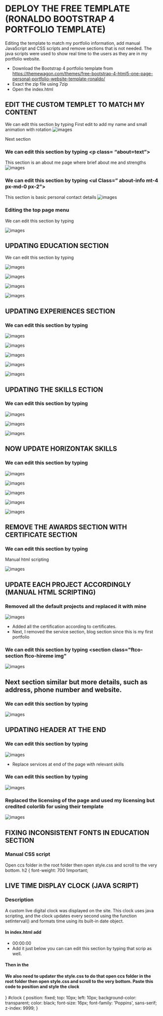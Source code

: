 # DEPLOY THE FREE TEMPLATE (RONALDO BOOTSTRAP 4 PORTFOLIO TEMPLATE)
Editing the template to match my portfolio information, add manual JavaScript and CSS scripts and remove sections that is not needed. The java scripts were used to show real time to the users as they are in my portfolio website.

- Download the Bootstrap 4 portfolio template from https://themewagon.com/themes/free-bootstrap-4-html5-one-page-personal-portfolio-website-template-ronaldo/
- Exact the zip file using 7zip
- Open the index.html

## EDIT THE CUSTOM TEMPLET TO MATCH MY CONTENT
We can edit this section by typing <span class= “subheading”>
First edit to add my name and small animation with rotation
![images](images/image19.png)

Next section
### We can edit this section by typing <p class= “about=text”>
This section is an about me page where brief about me and strengths
![images](images/image20.png)

### We can edit this section by typing <uI Class=” about-info mt-4 px-md-0 px-2”>
This section is basic personal contact details
![images](images/image21.png)

### Editing the top page menu
We can edit this section by typing <nav id="navi">
![images](images/image22.png)

## UPDATING EDUCATION SECTION
We can edit this section by typing <div class="text pl-3">
![images](images/image23.png)

![images](images/image24.png)

![images](images/image25.png)

![images](images/image26.png)

## UPDATING EXPERIENCES SECTION
### We can edit this section by typing <div id="page-2" class= "page two">
![images](images/image27.png)

![images](images/image28.png)

![images](images/image29.png)

![images](images/image30.png)

![images](images/image31.png)

## UPDATING THE SKILLS ECTION
### We can edit this section by typing <div id="page-3" class= "page three">
![images](images/image32.png)

![images](images/image33.png)

![images](images/image34.png)

## NOW UPDATE HORIZONTAK SKILLS
### We can edit this section by typing  <div class="col-md-6 animate-box">
![images](images/image35.png)

![images](images/image36.png)

![images](images/image37.png)

![images](images/image38.png)

![images](images/image39.png)

## REMOVE THE AWARDS SECTION WITH CERTIFICATE SECTION
### We can edit this section by typing <div id="page-4" class="page four">
Manual html scripting

![images](images/image40.png)


## UPDATE EACH PROJECT ACCORDINGLY (MANUAL HTML SCRIPTING)
### Removed all the default projects and replaced it with mine

![images](images/image41.png)
- Added all the certification according to certificates.
- Next, I removed the service section, blog section since this is my first portfolio

### We can edit this section by typing <section class="ftco-section ftco-hireme img"
![images](images/image42.png)

## Next section similar but more details, such as address, phone number and website.
### We can edit this section by typing <div class="row d-flex contact-info mb-5">
![images](images/image43.png)

## UPDATING HEADER AT THE END
### We can edit this section by typing <ul class="list-unstyled">
![images](images/image44.png)
- Replace services at end of the page with relevant skills

### We can edit this section by typing <div class="block-23 mb-3">
![images](images/image45.png)

### Replaced the licensing of the page and used my licensing but credited colorlib for using their template
![images](images/image46.png)

## FIXING INCONSISTENT FONTS IN EDUCATION SECTION
### Manual CSS script 
Open ccs folder in the root folder then open style.css and scroll to the very bottom.
h2 {
font-weight: 700 !important;

## LIVE TIME DISPLAY CLOCK (JAVA SCRIPT)
### Description 
A custom live digital clock was displayed on the site. This clock uses java scripting, and the clock updates every second using the function setInterval() and formats time using its built-in date object.

#### In index.html add
- <div id="clock">00:00:00</div> 
- Add it just below <body data-spy="scroll" data-target=".site-navbar-target" data-offset="300"> you can can edit this section by typing that scrip as well.

#### Then in the <script> section at the bottom of the page (above </body>), add:
For easy access you can type </body> using ctrl+f function

<script>
   function ShowsTheCurrentTime() {
      const TimeCurrent = new Date ();
      const TimeFormatted = TimeCurrent.toLocaleTimeString();
    document.getElementById('clock').textContent = TimeFormatted;
  }
  setInterval(ShowsTheCurrentTime, 1000);
  ShowsTheCurrentTime(); // Run at start
</script>

#### We also need to updater the style.css to do that open ccs folder in the root folder then open style.css and scroll to the very bottom. Paste this code to position and style the clock
}
#clock {
  position: fixed;
  top: 10px;
  left: 10px;
  background-color: transparent;
  color: black;
  font-size: 16px;
  font-family: 'Poppins', sans-serif;
  z-index: 9999;
}
